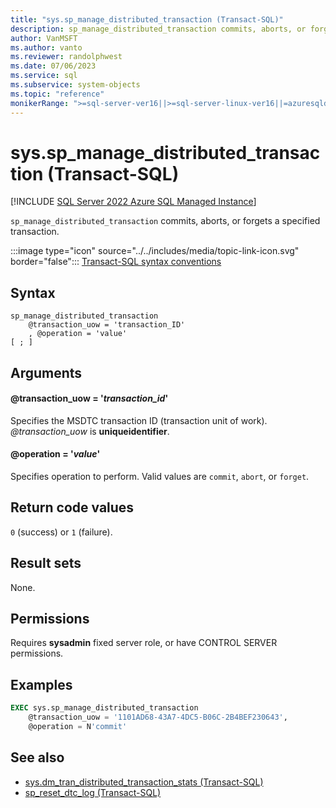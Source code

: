 ```yaml
---
title: "sys.sp_manage_distributed_transaction (Transact-SQL)"
description: sp_manage_distributed_transaction commits, aborts, or forgets a specified transaction.
author: VanMSFT
ms.author: vanto
ms.reviewer: randolphwest
ms.date: 07/06/2023
ms.service: sql
ms.subservice: system-objects
ms.topic: "reference"
monikerRange: ">=sql-server-ver16||>=sql-server-linux-ver16||=azuresqldb-mi-current"
---
```

# sys.sp_manage_distributed_transaction (Transact-SQL)

[!INCLUDE [SQL Server 2022 Azure SQL Managed Instance](../../includes/applies-to-version/sqlserver2022-asmi.md)]

`sp_manage_distributed_transaction` commits, aborts, or forgets a specified transaction.

:::image type="icon" source="../../includes/media/topic-link-icon.svg" border="false"::: [Transact-SQL syntax conventions](../../t-sql/language-elements/transact-sql-syntax-conventions-transact-sql.md)

## Syntax

```syntaxsql
sp_manage_distributed_transaction
    @transaction_uow = 'transaction_ID'
    , @operation = 'value'
[ ; ]
```

## Arguments

#### @transaction_uow = '*transaction_id*'

Specifies the MSDTC transaction ID (transaction unit of work). *@transaction_uow* is **uniqueidentifier**.

#### @operation = '*value*'

Specifies operation to perform. Valid values are `commit`, `abort`, or `forget`.

## Return code values

`0` (success) or `1` (failure).

## Result sets

None.

## Permissions

Requires **sysadmin** fixed server role, or have CONTROL SERVER permissions.

## Examples

```sql
EXEC sys.sp_manage_distributed_transaction
    @transaction_uow = '1101AD68-43A7-4DC5-B06C-2B4BEF230643',
    @operation = N'commit'
```

## See also

- [sys.dm_tran_distributed_transaction_stats (Transact-SQL)](../system-dynamic-management-views/sys-dm-tran-distributed-transaction-stats.md)
- [sp_reset_dtc_log (Transact-SQL)](sp-reset-dtc-log.md)
